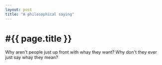 ```yaml
---
layout: post
title: "A philosophical saying"
---
```


#{{ page.title }}
<br>
==============

Why aren't people just up front with whay they want?
Why don't they ever just say whay they mean?
